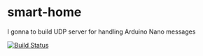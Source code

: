 # smart-home
I gonna to build UDP server for handling Arduino Nano messages

[![Build Status](https://travis-ci.org/zhurlik/smart-home.svg?branch=master)](https://travis-ci.org/zhurlik/smart-home)